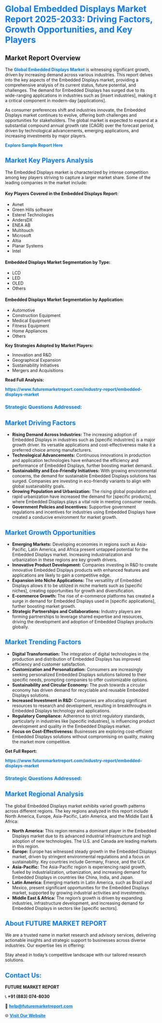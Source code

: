 <h1 style="color: #007BFF;">Global Embedded Displays Market Report 2025-2033: Driving Factors, Growth Opportunities, and Key Players</h1>

<section id="overview">
<h2>Market Report Overview</h2>
<p>The <a href="https://www.futuremarketreport.com/industry-report/embedded-displays-market" style="color: #007BFF; text-decoration: none;"><strong>Global Embedded Displays Market</strong></a> is witnessing significant growth, driven by increasing demand across various industries. This report delves into the key aspects of the Embedded Displays market, providing a comprehensive analysis of its current status, future potential, and challenges. The demand for Embedded Displays has surged due to its wide-ranging applications in industries such as [insert industries], making it a critical component in modern-day [applications].</p>
<p>As consumer preferences shift and industries innovate, the Embedded Displays market continues to evolve, offering both challenges and opportunities for stakeholders. The global market is expected to expand at a substantial compound annual growth rate (CAGR) over the forecast period, driven by technological advancements, emerging applications, and increasing investments by major players.</p>
</section>

<section id="overview">
<p><a href="https://www.futuremarketreport.com/request-sample/reportId=75235" style="color: #007BFF; text-decoration: none;"><strong>Explore Sample Report Here</strong></a></p>
</section>

<section id="key-players">
<h2 style="color: #007BFF;">Market Key Players Analysis</h2>
<p>The Embedded Displays market is characterized by intense competition among key players striving to capture a larger market share. Some of the leading companies in the market include:</p>
<h4>Key Players Covered in the Embedded Displays Report:</h4>
<ul><li>Avnet</li><li>Green Hills software</li><li>Esterel Technologies</li><li>AndersDX</li><li>ENEA AB</li><li>Multitouch</li><li>Microsoft</li><li>Altia</li><li>Planar Systems</li><li>Intel</li></ul>
<h4>Embedded Displays Market Segmentation by Type:</h4>
<ul><li>LCD</li><li>LED</li><li>OLED</li><li>Others</li></ul>

<h4>Embedded Displays Market Segmentation by Application:</h4>
<ul><li>Automotive</li><li>Construction Equipment</li><li>Medical Equipment</li><li>Fitness Equipment</li><li>Home Appliances</li><li>Others</li></ul>
<p><strong>Key Strategies Adopted by Market Players:</strong></p>
<ul>
<li>Innovation and R&D</li>
<li>Geographical Expansion</li>
<li>Sustainability Initiatives</li>
<li>Mergers and Acquisitions</li>
</ul>
</section>

<section>
<p><strong>Read Full Analysis: </strong></p><a href="https://www.futuremarketreport.com/industry-report/embedded-displays-market" style="color: #007BFF; text-decoration: none;"><strong>https://www.futuremarketreport.com/industry-report/embedded-displays-market</strong></a>
<h3 style="color: #007BFF;">Strategic Questions Addressed:</h3>
</section>

<section id="driving-factors">
<h2 style="color: #007BFF;">Market Driving Factors</h2>
<ul>
<li><strong>Rising Demand Across Industries:</strong> The increasing adoption of Embedded Displays in industries such as [specific industries] is a major growth driver. Its versatile applications and cost-effectiveness make it a preferred choice among manufacturers.</li>
<li><strong>Technological Advancements:</strong> Continuous innovations in production and application technologies have enhanced the efficiency and performance of Embedded Displays, further boosting market demand.</li>
<li><strong>Sustainability and Eco-Friendly Initiatives:</strong> With growing environmental concerns, the demand for sustainable Embedded Displays solutions has surged. Companies are investing in eco-friendly variants to align with global sustainability goals.</li>
<li><strong>Growing Population and Urbanization:</strong> The rising global population and rapid urbanization have increased the demand for [specific products], where Embedded Displays plays a vital role in meeting consumer needs.</li>
<li><strong>Government Policies and Incentives:</strong> Supportive government regulations and incentives for industries using Embedded Displays have created a conducive environment for market growth.</li>
</ul>
</section>

<section id="growth-opportunities">
<h2 style="color: #007BFF;">Market Growth Opportunities</h2>
<ul>
<li><strong>Emerging Markets:</strong> Developing economies in regions such as Asia-Pacific, Latin America, and Africa present untapped potential for the Embedded Displays market. Increasing industrialization and urbanization in these regions are key growth drivers.</li>
<li><strong>Innovative Product Development:</strong> Companies investing in R&D to create innovative Embedded Displays products with enhanced features and applications are likely to gain a competitive edge.</li>
<li><strong>Expansion into Niche Applications:</strong> The versatility of Embedded Displays allows it to be utilized in niche markets such as [specific niches], creating opportunities for growth and diversification.</li>
<li><strong>E-commerce Growth:</strong> The rise of e-commerce platforms has created a surge in demand for Embedded Displays used in [specific applications], further boosting market growth.</li>
<li><strong>Strategic Partnerships and Collaborations:</strong> Industry players are forming partnerships to leverage shared expertise and resources, driving the development and adoption of Embedded Displays products globally.</li>
</ul>
</section>

<section id="trending-factors">
<h2 style="color: #007BFF;">Market Trending Factors</h2>
<ul>
<li><strong>Digital Transformation:</strong> The integration of digital technologies in the production and distribution of Embedded Displays has improved efficiency and customer satisfaction.</li>
<li><strong>Customization and Personalization:</strong> Consumers are increasingly seeking personalized Embedded Displays solutions tailored to their specific needs, prompting companies to offer customizable options.</li>
<li><strong>Sustainability and Circular Economy:</strong> The push towards a circular economy has driven demand for recyclable and reusable Embedded Displays solutions.</li>
<li><strong>Increased Investment in R&D:</strong> Companies are allocating significant resources to research and development, resulting in breakthroughs in Embedded Displays technology and applications.</li>
<li><strong>Regulatory Compliance:</strong> Adherence to strict regulatory standards, particularly in industries like [specific industries], is influencing product development and quality in the Embedded Displays market.</li>
<li><strong>Focus on Cost-Effectiveness:</strong> Businesses are exploring cost-efficient Embedded Displays solutions without compromising on quality, making the market more competitive.</li>
</ul>
</section>

<section>
<p><strong>Get Full Report: </strong></p><a href="https://www.futuremarketreport.com/industry-report/embedded-displays-market" style="color: #007BFF; text-decoration: none;"><strong>https://www.futuremarketreport.com/industry-report/embedded-displays-market</strong></a>
<h3 style="color: #007BFF;">Strategic Questions Addressed:</h3>
</section>


<section id="regional-analysis">
<h2 style="color: #007BFF;">Market Regional Analysis</h2>
<p>The global Embedded Displays market exhibits varied growth patterns across different regions. The key regions analyzed in this report include North America, Europe, Asia-Pacific, Latin America, and the Middle East & Africa:</p>
<ul>
<li><strong>North America:</strong> This region remains a dominant player in the Embedded Displays market due to its advanced industrial infrastructure and high adoption of new technologies. The U.S. and Canada are leading markets in this region.</li>
<li><strong>Europe:</strong> Europe has witnessed steady growth in the Embedded Displays market, driven by stringent environmental regulations and a focus on sustainability. Key countries include Germany, France, and the U.K.</li>
<li><strong>Asia-Pacific:</strong> The Asia-Pacific region is experiencing rapid growth, fueled by industrialization, urbanization, and increasing demand for Embedded Displays in countries like China, India, and Japan.</li>
<li><strong>Latin America:</strong> Emerging markets in Latin America, such as Brazil and Mexico, present significant opportunities for the Embedded Displays market, supported by growing industrial activities and investments.</li>
<li><strong>Middle East & Africa:</strong> The region’s growth is driven by expanding industries, infrastructure development, and increasing demand for Embedded Displays in sectors like [specific sectors].</li>
</ul>
</section>

<footer>
<h2 style="color: #007BFF;">About FUTURE MARKET REPORT</h2>
<p>We are a trusted name in market research and advisory services, delivering actionable insights and strategic support to businesses across diverse industries. Our expertise lies in offering:</p>

<p>Stay ahead in today’s competitive landscape with our tailored research solutions.</p>

<h2 style="color: #007BFF;">Contact Us:</h2>
<p><strong>FUTURE MARKET REPORT</strong></p>
<p>📞 <strong>+91 (883) 074-8030</strong></p>
<p>📧 <strong><a href="mailto:help@futuremarketreport.com" style="color: #007BFF;">help@futuremarketreport.com</a></strong></p>
<p>🌐 <strong><a href="https://www.futuremarketreport.com/" style="color: #007BFF;">Visit Our Website</a></strong></p>
</footer>
